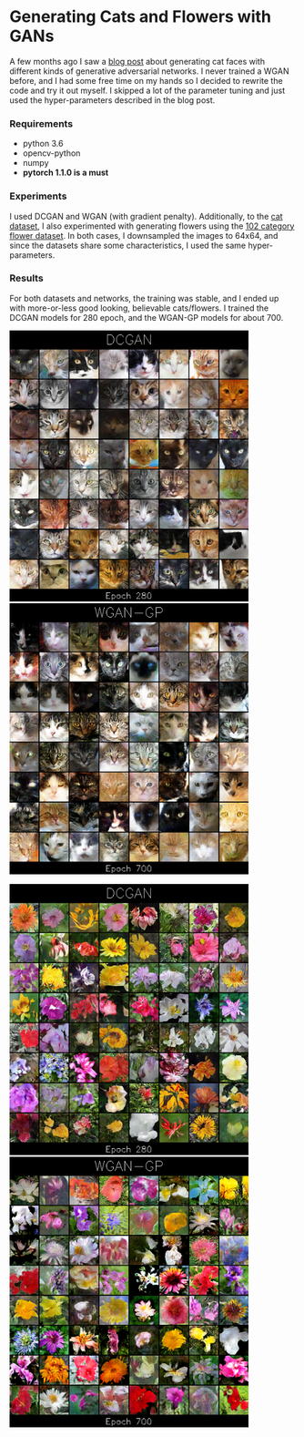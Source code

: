 Generating Cats and Flowers with GANs
============================================
A few months ago I saw a [blog post](https://ajolicoeur.wordpress.com/cats/) about generating cat faces with different kinds of generative adversarial networks. I never trained a WGAN before, and I had some free time on my hands so I decided to rewrite the code and try it out myself. I skipped a lot of the parameter tuning and just used the hyper-parameters described in the blog post.


### Requirements
- python 3.6
- opencv-python 
- numpy
- **pytorch 1.1.0 is a must**

### Experiments
I used DCGAN and WGAN (with gradient penalty). Additionally, to the [cat dataset](https://www.kaggle.com/crawford/cat-dataset), I also experimented with generating flowers using the [102 category flower dataset](http://www.robots.ox.ac.uk/~vgg/data/flowers/102/). In both cases, I downsampled the images to 64x64, and since the datasets share some characteristics, I used the same hyper-parameters.

### Results
For both datasets and networks, the training was stable, and I ended up with more-or-less good looking, believable cats/flowers. I trained the DCGAN models for 280 epoch, and the WGAN-GP models for about 700.

<img src="imgs/dcgan_cats_ep280_sample.png" width="420"> <img src="imgs/wgan_cats_ep700_sample.png" width="420">

<img src="imgs/dcgan_flowers_ep280_sample.png" width="420"> <img src="imgs/wgan_flowers_ep700_sample.png" width="420">

